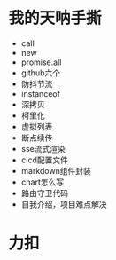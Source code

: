 # 我的天呐手撕
- call
- new
- promise.all
- github六个
- 防抖节流
- instanceof
- 深拷贝
- 柯里化
- 虚拟列表
- 断点续传
- sse流式渲染
- cicd配置文件
- markdown组件封装
- chart怎么写
- 路由守卫代码
- 自我介绍，项目难点解决
# **力扣**